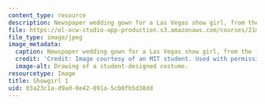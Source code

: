 ```yaml
---
content_type: resource
description: Newspaper wedding gown for a Las Vegas show girl, from the front.
file: https://ol-ocw-studio-app-production.s3.amazonaws.com/courses/21m-732-beginning-costume-design-and-construction-fall-2008/03a23c1ad9ad0e42891a5cb0fb5d38dd_showgirl1.jpg
file_type: image/jpeg
image_metadata:
  caption: Newspaper wedding gown for a Las Vegas show girl, from the front.
  credit: 'Credit: Image courtesy of an MIT student. Used with permission.'
  image-alt: Drawing of a student-designed costume.
resourcetype: Image
title: Showgirl 1
uid: 03a23c1a-d9ad-0e42-891a-5cb0fb5d38dd
---
```

